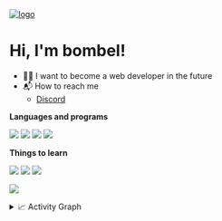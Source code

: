 <a href="https://github.com/bombelll">
    <img src="https://i.imgur.com/4JjWEk2.png" alt="logo">
</a>
<h1>Hi, I'm bombel!</h1>

- 👨‍💻 I want to become a web developer in the future
- 📬 How to reach me
  - [Discord](https://discord.com/users/428618348205703179/)


<b>Languages and programs</b>
<p>
    <img src="https://img.shields.io/badge/-HTML5-E34F26?style=for-the-badge&logo=html5&logoColor=white"<img>
    <img src="https://img.shields.io/badge/-CSS3-2596be?style=for-the-badge&logo=css3&logoColor=white"></img>
    <img src="https://img.shields.io/badge/-C++-00589d?style=for-the-badge&logo=cplusplus&logoColor=white"><img>
    <img src="https://img.shields.io/badge/Visual_Studio_Code-0078D4?style=for-the-badge&logo=visual%20studio%20code&logoColor=white"></img>
</p> 

<b>Things to learn</b>
<p>
     <img src="https://img.shields.io/badge/-Sass-d0649c?style=for-the-badge&logo=sass&logoColor=white"></img>
    <img src="https://img.shields.io/badge/JavaScript-323330?style=for-the-badge&logo=javascript&logoColor=F7DF1E"></img>
    <img src="https://img.shields.io/badge/-React-45b8d8?style=for-the-badge&logo=react&logoColor=white"></img>
</p>

<a href="https://www.github.com/bombelll" target="_blank" rel="noreferrer"><img
src="https://img.shields.io/github/followers/bombelll?logo=github&style=for-the-badge&color=6366f1&labelColor=1c1917" /></a>

<details>
    <summary>📈 Activity Graph</summary>
    <img src="https://github-readme-activity-graph.cyclic.app/graph?username=bombelll&theme=github-compact"/>
</details>
